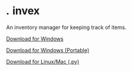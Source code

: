 # <img src="invex_ico.ico" alt="Invex logo" style="width: 10px; height: 10px;"/> invex
An inventory manager for keeping track of items.

[Download for Windows](https://github.com/tripalc/invex/releases/download/v1/invex-win.bat)

[Download for Windows (Portable)](https://github.com/tripalc/invex/releases/download/v1/invex.exe)

[Download for Linux/Mac (.py)](https://github.com/tripalc/invex/releases/download/v1/invex.py)
